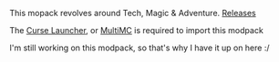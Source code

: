 This mopack revolves around Tech, Magic & Adventure. [Releases](https://github.com/SallyMcSaggy/Scientific-Feudalism-Minecraft-Modpack/releases)

The [Curse Launcher](https://www.overwolf.com/), or [MultiMC](https://multimc.org/) is required to import this modpack

I'm still working on this modpack, so that's why I have it up on here :/
